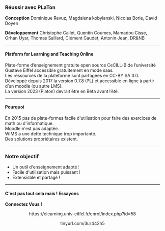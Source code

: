### Réussir avec PLaTon  

**Conception**
Dominique Revuz, Magdalena kobylanski, Nicolas Borie, David Doyen  

**Développement**
Christophe Callet, Quentin Coumes, Mamadou Cisse, Orhan Uyar, Thomas Saillard, Clément Gaudet, Antonin Jean, DR&NB  

---

####  Platform for Learning and Teaching Online

Plate-forme d’enseignement gratuite open source CeCILL-B de l’université Gustave Eiffel accessible gratuitement en mode saas.  
Les ressources de la plateforme sont partagées en CC-BY SA 3.0.  
Développé depuis 2017 la version 0.7.8 (PL) et accessible en ligne à partir d’un moodle (ou autre LMS).  
La version 2023 (Platon) devrait être en Béta avant l’été.  

---

#### Pourquoi

En 2015 pas de plate-formes facile d'utilisation pour faire des exercices de math ou d'informatique.  
Moodle n'est pas adaptée.  
WIMS a une dette technique trop importante.  
Des solutions propriétaires existent.  

---

### Notre objectif

- Un outil d'enseignement adapté !  
- Facile d'utilisation mais puissant !  
- Extensisble et partagé !  

---

#### C'est pas tout cela mais ! Essayons

<span style="center"> **Connectez Vous !**</span>

<p align="center" > https://elearning.univ-eiffel.fr/enrol/index.php?id=58</p>

<p align="center" > tinyurl.com/3ur442h5 </p>